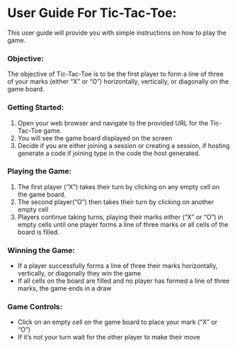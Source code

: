 # User Guide For Tic-Tac-Toe:
This user guide will provide you with simple instructions on how to play the game.

### Objective:
The objective of Tic-Tac-Toe is to be the first player to form a line of three of your marks (either “X” or “O”) horizontally, vertically, or diagonally on the game board.

### Getting Started:
1. Open your web browser and navigate to the provided URL for the Tic-Tac-Toe game.
2. You will see the game board displayed on the screen
3. Decide if you are either joining a session or creating a session, if hosting generate a code if joining type in the code the host generated.

### Playing the Game:
1. The first player (“X”) takes their turn by clicking on any empty cell on the game board.
2. The second player(“O”) then takes their turn by clicking on another empty cell
3. Players continue taking turns, playing their marks either (“X” or “O”) in empty cells until one player forms a line of three marks or all cells of the board is filled.

### Winning the Game:
- If a player successfully forms a line of three their marks horizontally, vertically, or diagonally they win the game
- If all cells on the board are filled and no player has formed a line of three marks, the game ends in a draw

### Game Controls:
- Click on an empty cell on the game board to place your mark (“X” or “O”)
- If it’s not your turn wait for the other player to make their move
